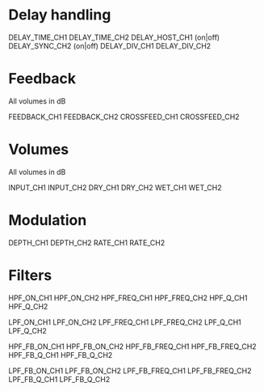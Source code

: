# Delay handling

DELAY_TIME_CH1
DELAY_TIME_CH2
DELAY_HOST_CH1 (on|off)
DELAY_SYNC_CH2 (on|off)
DELAY_DIV_CH1
DELAY_DIV_CH2


# Feedback

All volumes in dB

FEEDBACK_CH1
FEEDBACK_CH2
CROSSFEED_CH1
CROSSFEED_CH2


# Volumes

All volumes in dB

INPUT_CH1
INPUT_CH2
DRY_CH1
DRY_CH2
WET_CH1
WET_CH2


# Modulation

DEPTH_CH1
DEPTH_CH2
RATE_CH1
RATE_CH2


# Filters

HPF_ON_CH1
HPF_ON_CH2
HPF_FREQ_CH1
HPF_FREQ_CH2
HPF_Q_CH1
HPF_Q_CH2

LPF_ON_CH1
LPF_ON_CH2
LPF_FREQ_CH1
LPF_FREQ_CH2
LPF_Q_CH1
LPF_Q_CH2

HPF_FB_ON_CH1
HPF_FB_ON_CH2
HPF_FB_FREQ_CH1
HPF_FB_FREQ_CH2
HPF_FB_Q_CH1
HPF_FB_Q_CH2

LPF_FB_ON_CH1
LPF_FB_ON_CH2
LPF_FB_FREQ_CH1
LPF_FB_FREQ_CH2
LPF_FB_Q_CH1
LPF_FB_Q_CH2
